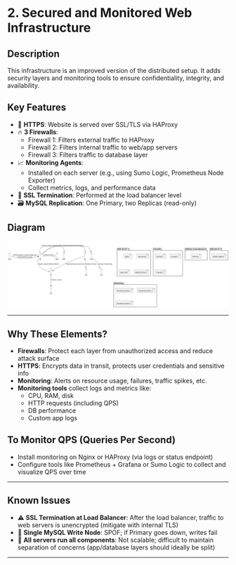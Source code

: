 # 2. Secured and Monitored Web Infrastructure

## Description

This infrastructure is an improved version of the distributed setup. It adds security layers and monitoring tools to ensure confidentiality, integrity, and availability.

## Key Features

- 🔐 **HTTPS**: Website is served over SSL/TLS via HAProxy
- 🔥 **3 Firewalls**:
  - Firewall 1: Filters external traffic to HAProxy
  - Firewall 2: Filters internal traffic to web/app servers
  - Firewall 3: Filters traffic to database layer
- 📈 **Monitoring Agents**:
  - Installed on each server (e.g., using Sumo Logic, Prometheus Node Exporter)
  - Collect metrics, logs, and performance data
- 🧠 **SSL Termination**: Performed at the load balancer level
- 🗃️ **MySQL Replication**: One Primary, two Replicas (read-only)

## Diagram

![Secured and Monitored Infrastructure](./2-secured_and_monitored_web_infrastructure.png)

---

## Why These Elements?

- **Firewalls**: Protect each layer from unauthorized access and reduce attack surface
- **HTTPS**: Encrypts data in transit, protects user credentials and sensitive info
- **Monitoring**: Alerts on resource usage, failures, traffic spikes, etc.
- **Monitoring tools** collect logs and metrics like:
  - CPU, RAM, disk
  - HTTP requests (including QPS)
  - DB performance
  - Custom app logs

## To Monitor QPS (Queries Per Second)

- Install monitoring on Nginx or HAProxy (via logs or status endpoint)
- Configure tools like Prometheus + Grafana or Sumo Logic to collect and visualize QPS over time

---

## Known Issues

- ⚠️ **SSL Termination at Load Balancer**: After the load balancer, traffic to web servers is unencrypted (mitigate with internal TLS)
- 🧨 **Single MySQL Write Node**: SPOF; if Primary goes down, writes fail
- 🧱 **All servers run all components**: Not scalable; difficult to maintain separation of concerns (app/database layers should ideally be split)

---
